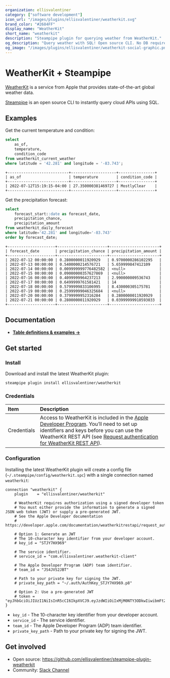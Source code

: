 ```yaml
---
organization: ellisvalentiner
category: ["software development"]
icon_url: "/images/plugins/ellisvalentiner/weatherkit.svg"
brand_color: "#2684FF"
display_name: "WeatherKit"
short_name: "weatherkit"
description: "Steampipe plugin for querying weather from WeatherKit."
og_description: "Query weather with SQL! Open source CLI. No DB required."
og_image: "/images/plugins/ellisvalentiner/weatherkit-social-graphic.png"
---
```


# WeatherKit + Steampipe

[WeatherKit](https://developer.apple.com/weatherkit/) is a service from Apple that provides state-of-the-art global weather data.

[Steampipe](https://steampipe.io) is an open source CLI to instantly query cloud APIs using SQL.

## Examples

Get the current temperature and condition:

```sql
select
    as_of,
    temperature,
    condition_code
from weatherkit_current_weather
where latitude = '42.281' and longitude = '-83.743';
```

```
+---------------------------+--------------------+----------------+
| as_of                     | temperature        | condition_code |
+---------------------------+--------------------+----------------+
| 2022-07-12T15:19:15-04:00 | 27.350000381469727 | MostlyClear    |
+---------------------------+--------------------+----------------+
```

Get the precipitation forecast:

```sql
select
    forecast_start::date as forecast_date,
    precipitation_chance,
    precipitation_amount
from weatherkit_daily_forecast
where latitude='42.281' and longitude='-83.743'
order by forecast_date;
```

```
+---------------------+----------------------+----------------------+
| forecast_date       | precipitation_chance | precipitation_amount |
+---------------------+----------------------+----------------------+
| 2022-07-12 00:00:00 | 0.2800000011920929   | 0.9700000286102295   |
| 2022-07-13 00:00:00 | 0.5400000214576721   | 5.659999847412109    |
| 2022-07-14 00:00:00 | 0.009999999776482582 | <null>               |
| 2022-07-15 00:00:00 | 0.09000000357627869  | <null>               |
| 2022-07-16 00:00:00 | 0.4099999964237213   | 2.990000009536743    |
| 2022-07-17 00:00:00 | 0.6499999761581421   | 14                   |
| 2022-07-18 00:00:00 | 0.5799999833106995   | 8.430000305175781    |
| 2022-07-19 00:00:00 | 0.25999999046325684  | <null>               |
| 2022-07-20 00:00:00 | 0.3799999952316284   | 0.2800000011920929   |
| 2022-07-21 00:00:00 | 0.2800000011920929   | 0.03999999910593033  |
+---------------------+----------------------+----------------------+
```

## Documentation

- **[Table definitions & examples →](https://hub.steampipe.io/plugins/ellisvalentiner/weatherkit/tables)**

## Get started

### Install

Download and install the latest WeatherKit plugin:

```bash
steampipe plugin install ellisvalentiner/weatherkit
```

### Credentials

| Item        | Description                                                                                                                                                                                                 |
| :---------- |:------------------------------------------------------------------------------------------------------------------------------------------------------------------------------------------------------------|
| Credentials | Access to WeatherKit is included in the [Apple Developer Program](https://developer.apple.com/programs/). You’ll need to set up identifiers and keys before you can use the WeatherKit REST API (see [Request authentication for WeatherKit REST API](https://developer.apple.com/documentation/weatherkitrestapi/request_authentication_for_weatherkit_rest_api)). |

### Configuration

Installing the latest WeatherKit plugin will create a config file (`~/.steampipe/config/weatherkit.spc`) with a single connection named `weatherkit`:

```hcl
connection "weatherkit" {
    plugin    = "ellisvalentiner/weatherkit"

    # WeatherKit requires authorization using a signed developer token
    # You must either provide the information to generate a signed JSON web token (JWT) or supply a pre-generated JWT.
    # See the Apple Developer documentation
    # https://developer.apple.com/documentation/weatherkitrestapi/request_authentication_for_weatherkit_rest_api

    # Option 1: Generate an JWT
    # The 10-character key identifier from your developer account.
    # key_id = "STJY7HX969"

    # The service identifier.
    # service_id = "com.ellisvalentiner.weatherkit-client"

    # The Apple Developer Program (ADP) team identifier.
    # team_id = "JS4JVS2JBT"

    # Path to your private key for signing the JWT.
    # private_key_path = "~/.auth/AuthKey_STJY7HX969.p8"

    # Option 2: Use a pre-generated JWT
    # token = "eyJhbGciOiJIUzI1NiIsInR5cCI6IkpXVCJ9.eyJzdWIiOiIxMjM0NTY3ODkwIiwibmFtZSI6IkpvaG4gRG9lIiwiaWF0IjoxNTE2MjM5MDIyfQ.SflKxwRJSMeKKF2QT4fwpMeJf36POk6yJV_adQssw5c"
}

```

- `key_id` - The 10-character key identifier from your developer account.
- `service_id` - The service identifier.
- `team_id` - The Apple Developer Program (ADP) team identifier.
- `private_key_path` - Path to your private key for signing the JWT.

## Get involved

- Open source: https://github.com/ellisvalentiner/steampipe-plugin-weatherkit
- Community: [Slack Channel](https://steampipe.io/community/join)
